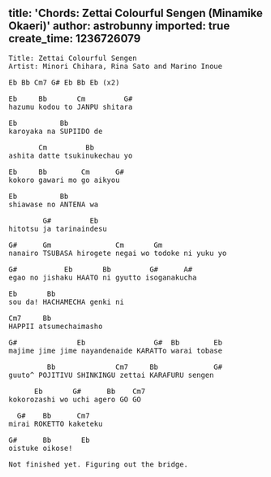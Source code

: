 title: 'Chords: Zettai Colourful Sengen (Minamike Okaeri)'
author: astrobunny
imported: true
create_time: 1236726079
---
<pre>Title: Zettai Colourful Sengen  
Artist: Minori Chihara, Rina Sato and Marino Inoue  
  
Eb Bb Cm7 G# Eb Bb Eb (x2)  
  
Eb     Bb       Cm         G#  
hazumu kodou to JANPU shitara  
  
Eb          Bb  
karoyaka na SUPIIDO de  
  
       Cm         Bb  
ashita datte tsukinukechau yo  
  
Eb     Bb        Cm      G#  
kokoro gawari mo go aikyou  
  
Eb          Bb  
shiawase no ANTENA wa  
  
        G#         Eb  
hitotsu ja tarinaindesu  
  
G#      Gm               Cm       Gm  
nanairo TSUBASA hirogete negai wo todoke ni yuku yo  
  
G#           Eb       Bb         G#      A#  
egao no jishaku HAATO ni gyutto isoganakucha  
  
Eb       Bb  
sou da! HACHAMECHA genki ni  
  
Cm7     Bb  
HAPPII atsumechaimasho  
  
G#              Eb                G#  Bb        Eb  
majime jime jime nayandenaide KARATTo warai tobase  
  
         Bb              Cm7     Bb             G#  
guuto^ POJITIVU SHINKINGU zettai KARAFURU sengen  
  
      Eb       G#      Bb    Cm7  
kokorozashi wo uchi agero GO GO  
  
  G#    Bb      Cm7  
mirai ROKETTO kaketeku  
  
G#      Bb       Eb  
oistuke oikose!  
  
Not finished yet. Figuring out the bridge.</pre>